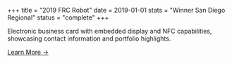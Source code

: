 +++
title = "2019 FRC Robot"
date = 2019-01-01
stats = "Winner San Diego Regional"
status = "complete"
+++

Electronic business card with embedded display and NFC capabilities, showcasing contact information and portfolio highlights.

[Learn More →](#)